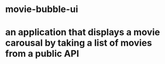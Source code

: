 # movie-bubble-ui
# an application that displays a movie carousal by taking a list of movies from a public API
